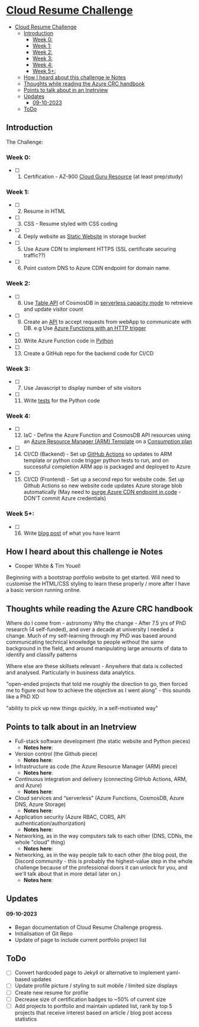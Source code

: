 <!-- title: My joureny through the Cloud Resume Challenge --> 
[Cloud Resume Challenge][1]
============================

- [Cloud Resume Challenge](#cloud-resume-challenge)
  - [Introduction](#introduction)
    - [Week 0:](#week-0)
    - [Week 1:](#week-1)
    - [Week 2:](#week-2)
    - [Week 3:](#week-3)
    - [Week 4:](#week-4)
    - [Week 5+:](#week-5)
  - [How I heard about this challenge ie Notes](#how-i-heard-about-this-challenge-ie-notes)
  - [Thoughts while reading the Azure CRC handbook](#thoughts-while-reading-the-azure-crc-handbook)
  - [Points to talk about in an Inetrview](#points-to-talk-about-in-an-inetrview)
  - [Updates](#updates)
      - [09-10-2023](#09-10-2023)
  - [ToDo](#todo)


## Introduction

The Challenge:
### Week 0:
- [ ] 1. Certification - AZ-900 [Cloud Guru Resource][2] (at least prep/study)
### Week 1:
- [ ] 2. Resume in HTML
- [ ] 3. CSS - Resume styled with CSS coding
- [ ] 4. Deply website as [Static Website][3] in storage bucket
- [ ] 5. Use Azure CDN to implement HTTPS (SSL certificate securing traffic??)
- [ ] 6. Point custom DNS to Azure CDN endpoint for domain name.
### Week 2:
- [ ] 8. Use [Table API][4] of CosmosDB in [serverless capacity mode][5] to retreieve and update visitor count
- [ ] 9. Create an [API][6] to accept requests from webApp to communicate with DB. e.g Use [Azure Functions with an HTTP trigger][7]
- [ ] 10. Write Azure Function code in [Python][8]
- [ ] 13. Create a GitHub repo for the backend code for CI/CD
### Week 3: 
- [ ] 7. Use Javascript to display number of site visitors
- [ ] 11. Write [tests][9] for the Python code
### Week 4:
- [ ] 12. IaC - Define the Azure Function and CosmosDB API resources using an [Azure Resource Manager (ARM) Template][10] on a [Consumption plan][11]
- [ ] 14. CI/CD (Backend) - Set up [GitHub Actions][12] so updates to ARM template or python code trigger python tests to run, and on successful completion ARM app is packaged and deployed to Azure
- [ ] 15. CI/CD (Frontend) - Set up a second repo for website code. Set up Github Actions so new website code updates Azure storage blob automatically (May need to [purge Azure CDN endpoint in code][13] - DON'T commit Azure credentials)
### Week 5+:
- [ ] 16. Write [blog post][14] of what you have learnt

## How I heard about this challenge ie Notes
- Cooper White & Tim Youell 

Beginning with a bootstrap portfolio website to get started. Will need to customise the HTML/CSS styling to learn these properly / more after I have a basic version running online.

## Thoughts while reading the Azure CRC handbook
Where do I come from - astronomy 
Why the change - After 7.5 yrs of PhD research (4 self-funded), and over a decade at university I needed a change. 
Much of my self-learning through my PhD was based around communicating technical knowledge to people without the same background in the field, and around manipulating large amounts of data to identify and classify patterns

Where else are these skillsets relevant - Anywhere that data is collected and analysed. Particularly in business data analytics.

"open-ended projects that told me roughly the direction to go, then forced me to figure out how to achieve the objective as I went along" - this sounds like a PhD XD

"ability to pick up new things quickly, in a self-motivated way"


## Points to talk about in an Inetrview
- Full-stack software development (the static website and Python pieces)
  - **Notes here**:
- Version control (the Github piece)
  - **Notes here**:
- Infrastructure as code (the Azure Resource Manager (ARM) piece) 
  - **Notes here**:
- Continuous integration and delivery (connecting GitHub Actions, ARM, and Azure)
  - **Notes here**:
- Cloud services and “serverless” (Azure Functions, CosmosDB, Azure DNS, Azure Storage)
  - **Notes here**:
- Application security (Azure RBAC, CORS, API authentication/authorization)
  - **Notes here**:
- Networking, as in the way computers talk to each other (DNS, CDNs, the whole "cloud" thing)
  - **Notes here**:
- Networking, as in the way people talk to each other (the blog post, the Discord community - this is probably the highest-value step in the whole challenge because of the professional doors it can unlock for you, and we'll talk about that in more detail later on.)
  - **Notes here**: 





## Updates
#### 09-10-2023
- Began documentation of Cloud Resume Challenge progress. 
- Initialisation of Git Repo
- Update of page to include current portfolio project list


## ToDo

- [ ] Convert hardcoded page to Jekyll or alternative to implement yaml-based updates
- [ ] Update profile picture / styling to suit mobile / limited size displays
- [ ] Create new resume for profile
- [ ] Decrease size of certification badges to ~50\% of current size
- [ ] Add projects to portfolio and maintain updated list, rank by top 5 projects that receive interest based on article / blog post access statistics

[1]: http://www.cloudresumechallenge.com/ "Cloud Resume Challenge"
[2]: https://acloudguru.com/course/az-900-microsoft-azure-fundamentals "Cloud Guru AZ-900 course"
[3]: https://docs.microsoft.com/en-us/azure/storage/blobs/storage-blob-static-website "Azure Static Website as Storage Blob"
[4]: https://learn.microsoft.com/en-us/azure/cosmos-db/table/introduction "CosmosDB Table"
[5]: https://learn.microsoft.com/en-us/azure/cosmos-db/serverless "CosmosDB serverless"
[6]: https://medium.com/@perrysetgo/what-exactly-is-an-api-69f36968a41f "What is an API?"
[7]: https://learn.microsoft.com/en-us/azure/azure-functions/functions-bindings-http-webhook?tabs=isolated-process%2Cfunctionsv2&pivots=programming-language-csharp "Azure Functions HTTP webhook"
[8]: https://github.com/Azure/azure-sdk-for-python "Azure SDK for Python"
[9]: https://realpython.com/python-testing/ "Python Testing"
[10]: https://learn.microsoft.com/en-us/azure/azure-functions/functions-infrastructure-as-code?tabs=bicep "Azure functions as IaC"
[11]: https://learn.microsoft.com/en-us/samples/azure/azure-quickstart-templates/function-app-create-dynamic/ "Provision a function app on a Consumption plan"
[12]: https://docs.github.com/en/actions/learn-github-actions "GitHub Actions"
[13]: https://learn.microsoft.com/en-us/azure/cdn/cdn-purge-endpoint "CDN endpoint purge"
[14]: https://dev.to/ "DEV.to - Potential Blog site"